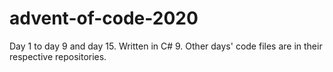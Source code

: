 # advent-of-code-2020

Day 1 to day 9 and day 15. Written in C# 9. Other days' code files are in their respective repositories.
